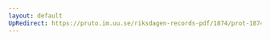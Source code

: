 ```yaml
---
layout: default
UpRedirect: https://pruto.im.uu.se/riksdagen-records-pdf/1874/prot-1874--ak--507/prot-1874--ak--507_000.pdf
---
```

